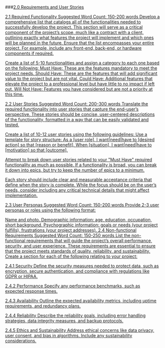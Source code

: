 ###<u>2.0 Requirements and User Stories<u>

2.1 Required Functionality
Suggested Word Count: 150-200 words
Develop a comprehensive list that catalogs all of the functionalities needed to successfully develop the project. This section will serve as a critical component of the project’s scope, much like a contract with a client, outlining exactly what features the project will implement and which ones will be planned in the future. Ensure that the list encompasses your entire project. For example, include any front-end, back-end, or hardware components if required.

Create a list of 5-10 functionalities and assign a category to each one based on the following:
Must Have: These are the features mandatory to meet the project needs.
Should Have: These are the features that will add significant value to the project but are not vital.
Could Have: Additional features that elevate the project to a professional level but have little to no impact if left out.
Will Not Have: Features you have considered but are not a priority at this time.

2.2 User Stories
Suggested Word Count: 200-300 words
Translate the required functionality into user stories that capture the end-user’s perspective. These stories should be concise, user-centered descriptions of the functionality, formatted in a way that can be easily validated and tested.

Create a list of 10-12 user stories using the following guidelines:
Use a template for story structure:
As a [user role], I want|need|have to [desired action] so that [reason or benefit].
When [situation], I want|need|have to [motivation] so that [outcome].

Attempt to break down user stories related to your "Must Have" required functionality as much as possible. If a functionality is broad, you can break it down into epics, but try to keep the number of epics to a minimum.

Each story should include clear and measurable acceptance criteria that define when the story is complete. While the focus should be on the user’s needs, consider including any critical technical details that might affect implementation.

2.3 User Personas
Suggested Word Count: 150-200 words
Provide 2-3 user personas or roles using the following format:

Name and photo.
Demographic information: age, education, occupation, short background.
Psychographic information: goals or needs (your project fulfills), frustrations (your project addresses).
2.4 Non-functional Requirements
Suggested Word Count: 150-250 words
List the non-functional requirements that will guide the project’s overall performance, security, and user experience. These requirements are essential to ensure that the project meets standards of quality, reliability, and sustainability. Create a section for each of the following relating to your project:

2.4.1 Security
Define the security measures needed to protect data, such as encryption, secure authentication, and compliance with regulations like GDPR or HIPAA.

2.4.2 Performance
Specify any performance benchmarks, such as expected response times.

2.4.3 Availability
Outline the expected availability metrics, including uptime requirements, and redundancy plans.

2.4.4 Reliability
Describe the reliability goals, including error handling strategies, data integrity measures, and backup protocols.

2.4.5 Ethics and Sustainability
Address ethical concerns like data privacy, user consent, and bias in algorithms. Include any sustainability considerations.
